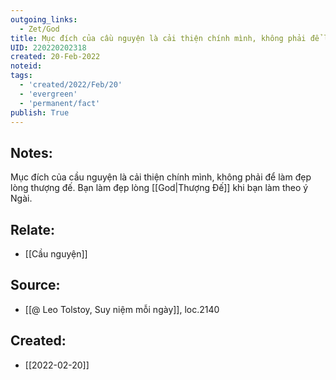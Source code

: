 ```yaml
---
outgoing_links:
  - Zet/God
title: Mục đích của cầu nguyện là cải thiện chính mình, không phải để làm đẹp lòng thượng đế
UID: 220220202318
created: 20-Feb-2022
noteid:
tags:
  - 'created/2022/Feb/20'
  - 'evergreen'
  - 'permanent/fact'
publish: True
---
```

## Notes:
Mục đích của cầu nguyện là cải thiện chính mình, không phải để làm đẹp lòng thượng đế. Bạn làm đẹp lòng [[God|Thượng Đế]] khi bạn làm theo ý Ngài.

## Relate:
- [[Cầu nguyện]]

## Source:
- [[@ Leo Tolstoy, Suy niệm mỗi ngày]], loc.2140



## Created:
- [[2022-02-20]]
